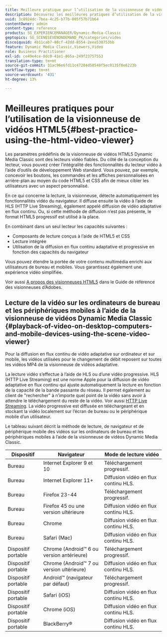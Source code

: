 ```yaml
---
title: Meilleure pratique pour l’utilisation de la visionneuse de vidéos HTML5
description: Découvrez les meilleures pratiques d’utilisation de la visionneuse de vidéos HTML5.
uuid: 3c8924dc-7bea-4c25-b77b-005f57b71b64
contentOwner: admin
content-type: reference
products: SG_EXPERIENCEMANAGER/Dynamic-Media-Classic
geptopics: SG_SCENESEVENONDEMAND_PK/categories/video
discoiquuid: 4b11cab7-88cf-42dd-8554-2eea530753bb
feature: Dynamic Media Classic,Viewers,Video
role: Business Practitioner
exl-id: ce49e4ce-8dc0-41e1-865a-249f23757553
translation-type: tm+mt
source-git-commit: 31ac96e6fd11c47284d58540f5ec0135f0e6223b
workflow-type: tm+mt
source-wordcount: '431'
ht-degree: 13%

---
```


# Meilleures pratiques pour l’utilisation de la visionneuse de vidéos HTML5{#best-practice-using-the-html-video-viewer}

Les paramètres prédéfinis de la visionneuse de vidéos HTML5 Dynamic Media Classic sont des lecteurs vidéo fiables. Du côté de la conception du lecteur, vous pouvez créer l’intégralité des fonctionnalités du lecteur vidéo à l’aide d’outils de développement Web standard. Vous pouvez, par exemple, concevoir les boutons, les commandes et les affiches personnalisées en arrière-plan au moyen du code HTML5 et CSS afin de mieux cibler les utilisateurs avec un aspect personnalisé.

En ce qui concerne la lecture, la visionneuse, détecte automatiquement les fonctionnalités vidéo du navigateur. Il diffuse ensuite la vidéo à l’aide de HLS (HTTP Live Streaming), également appelé diffusion de vidéo adaptative en flux continu. Ou, si cette méthode de diffusion n’est pas présente, le format HTML5 progressif est utilisé à la place.

En combinant dans un seul lecteur les capacités suivantes :

* Composants de lecture conçus à l’aide de HTML5 et CSS
* Lecture intégrée
* Utilisation de la diffusion en flux continu adaptative et progressive en fonction des capacités du navigateur

Vous pouvez étendre la portée de votre contenu multimédia enrichi aux utilisateurs de bureau et mobiles. Vous garantissez également une expérience vidéo simplifiée.

Voir aussi [A propos des visionneuses HTML5](https://experienceleague.adobe.com/docs/dynamic-media-developer-resources/library/viewers-for-aem-assets-only/c-html5-aem-asset-viewers.html?lang=en#viewers-for-aem-assets-only) dans le Guide de référence des visionneuses d’Adobes.

## Lecture de la vidéo sur les ordinateurs de bureau et les périphériques mobiles à l’aide de la visionneuse de vidéos Dynamic Media Classic {#playback-of-video-on-desktop-computers-and-mobile-devices-using-the-scene-video-viewer}

Pour la diffusion en flux continu de vidéo adaptative sur ordinateur et sur mobile, les vidéos utilisées pour le changement de débit reposent sur toutes les vidéos MP4 de la visionneuse de vidéos adaptative.

La lecture vidéo s’effectue à l’aide de HLS ou d’une vidéo progressive. HLS (HTTP Live Streaming) est une norme Apple pour la diffusion de vidéo adaptative en flux continu qui ajuste automatiquement la lecture en fonction de la capacité de la bande passante du réseau. Il permet également au client de &quot;rechercher&quot; à n’importe quel point de la vidéo sans avoir à attendre le téléchargement du reste de la vidéo. Voir aussi [HTTP Live Streaming](https://developer.apple.com/streaming/). La vidéo progressive est diffusée en téléchargeant et en stockant la vidéo localement sur l’écran de bureau ou le périphérique mobile d’un utilisateur.

Le tableau suivant décrit la méthode de lecture, de navigateur et de périphérique mobile des vidéos sur les ordinateurs de bureau et les périphériques mobiles à l’aide de la visionneuse de vidéos Dynamic Media Classic.

| Dispositif | Navigateur | Mode de lecture vidéo |
|--- |--- |--- |
| Bureau | Internet Explorer 9 et 10 | Téléchargement progressif. |
| Bureau | Internet Explorer 11+ | Diffusion vidéo en flux continu HLS. |
| Bureau | Firefox 23-44 | Téléchargement progressif. |
| Bureau | Firefox 45 ou une version ultérieure | Diffusion vidéo en flux continu HLS. |
| Bureau | Chrome | Diffusion vidéo en flux continu HLS. |
| Bureau | Safari (Mac) | Diffusion vidéo en flux continu HLS. |
| Dispositif portable | Chrome (Android™ 6 ou version antérieure) | Téléchargement progressif. |
| Dispositif portable | Chrome (Android™ 7 ou version ultérieure) | Diffusion vidéo en flux continu HLS. |
| Dispositif portable | Android™ (navigateur par défaut) | Téléchargement progressif. |
| Dispositif portable | Safari (iOS) | Diffusion vidéo en flux continu HLS. |
| Dispositif portable | Chrome (iOS) | Diffusion vidéo en flux continu HLS. |
| Dispositif portable | BlackBerry® | Diffusion vidéo en flux continu HLS. |
